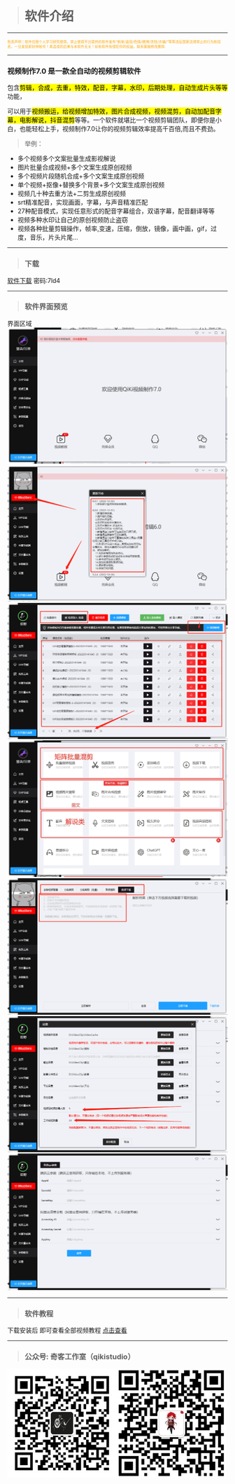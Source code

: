 > # 软件介绍

---
<p style="font-size: 8px; color:orange">免责声明：软件仅限个人学习研究使用，禁止使用平台提供的软件发布“刷单/返现/色情/赌博/洗钱/诈骗/”等等违反国家法律禁止的行为和信息，一旦发现即封停账号！其造成的后果与本软件无关！如有软件有侵犯你的权益，联系客服修改删除.</p>

---

### 视频制作7.0 是一款全自动的视频剪辑软件

包含<mark>剪辑，合成，去重，特效，配音，字幕，水印，后期处理，自动生成片头等等</mark>功能，

可以用于<mark>视频搬运，给视频增加特效，图片合成视频，视频混剪，自动加配音字幕，电影解说，抖音混剪</mark>等等​。一个软件就堪比一个视频剪辑团队，即便你是小白，也能轻松上手，视频制作7.0让你的视频剪辑效率提高千百倍​,而且不费劲。

> 举例：

* 多个视频多个文案批量生成影视解说
* 图片批量合成视频+多个文案生成原创视频
* 多个视频片段随机合成+多个文案生成原创视频
* 单个视频+抠像+替换多个背景+多个文案生成原创视频
* 视频几十种去重方法+二剪生成原创视频
* srt精准配音，实现画面，字幕，与声音精准匹配
* 27种配音模式，实现任意形式的配音字幕组合，双语字幕，配音翻译等等
* 视频多种水印让自己的原创视频防止盗窃
* 视频各种批量剪辑操作，帧率,变速，压缩，倒放，镜像，画中画，gif，过度，音乐，片头片尾... 

----
> ### 下载
 
 [软件下载](https://qkcm.lanzouy.com/b011bjb6f) 密码:7ld4

----

> ### 软件界面预览

界面区域
![输入图片说明](qikiclip6_0/sy1.png)
![输入图片说明](qikiclip6_0/1.png)
![输入图片说明](qikiclip6_0/2.png)
![输入图片说明](qikiclip6_0/svip1.png)
![输入图片说明](qikiclip6_0/4.png)
![输入图片说明](qikiclip6_0/6.png)
![输入图片说明](qikiclip6_0/5.png)

----
> ### 软件教程
 下载安装后 即可查看全部视频教程
[点击查看](qikiclip/qikiclip6_0?id=下载)

----

> ### 公众号: 奇客工作室（qikistudio）
 
 ![输入图片说明](../static/gzh.png)![输入图片说明](../static/wx.png)